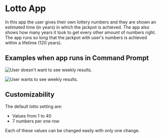 # Lotto App

In this app the user gives their own lottery numbers and they are shown an estimated time (in years) in which
the jackpot is achieved. The app also shows how many years it took to get every other amount of numbers right.
The app runs so long that the jackpot with user's numbers is achieved within a lifetime (120 years).


## Examples when app runs in Command Prompt

![User doesn't want to see weekly results.](https://github.com/ArturHaavisto/school/blob/main/media/runExample1.png)

![User wants to see weekly results.](https://github.com/ArturHaavisto/school/blob/main/media/runExample2.png)

## Customizability

The default lotto setting are:
* Values from 1 to 40
* 7 numbers per one row

Each of these values can be changed easily with only one change.
